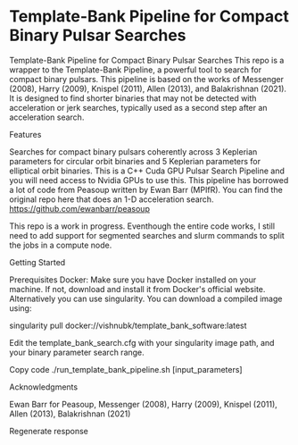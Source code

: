 # Template-Bank Pipeline for Compact Binary Pulsar Searches

Template-Bank Pipeline for Compact Binary Pulsar Searches
This repo is a wrapper to the Template-Bank Pipeline, a powerful tool to search for compact binary pulsars. This pipeline is based on the works of Messenger (2008), Harry (2009), Knispel (2011), Allen (2013), and Balakrishnan (2021). It is designed to find shorter binaries that may not be detected with acceleration or jerk searches, typically used as a second step after an acceleration search.

Features


Searches for compact binary pulsars coherently across 3 Keplerian parameters for circular orbit binaries and 5 Keplerian parameters for elliptical orbit binaries.
This is a C++ Cuda GPU Pulsar Search Pipeline and you will need access to Nvidia GPUs to use this. This pipeline has borrowed a lot of code from Peasoup written by Ewan Barr (MPIfR). You can find the original repo here that does an 1-D acceleration search. https://github.com/ewanbarr/peasoup

This repo is a work in progress. Eventhough the entire code works, I still need to add support for segmented searches and slurm commands to split the jobs in a compute node. 

Getting Started

Prerequisites
Docker: Make sure you have Docker installed on your machine. If not, download and install it from Docker's official website.
Alternatively you can use singularity. You can download a compiled image using:

singularity pull docker://vishnubk/template_bank_software:latest

Edit the template_bank_search.cfg with your singularity image path, and your binary parameter search range.

Copy code
./run_template_bank_pipeline.sh [input_parameters]

Acknowledgments


Ewan Barr for Peasoup,
Messenger (2008),
Harry (2009),
Knispel (2011),
Allen (2013),
Balakrishnan (2021)






Regenerate response
